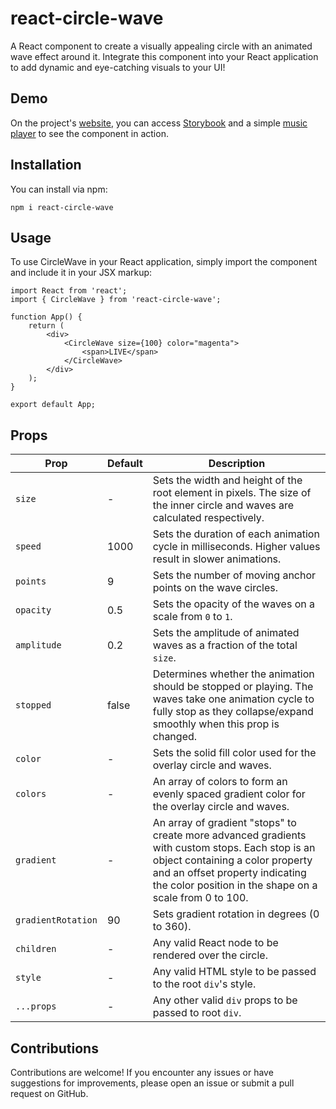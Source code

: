 # react-circle-wave

A React component to create a visually appealing circle with an animated wave effect around it. Integrate this component into your React application to add dynamic and eye-catching visuals to your UI!

## Demo

On the project's [website](https://ptvty.github.io/react-circle-wave/), you can access [Storybook](https://ptvty.github.io/react-circle-wave/storybook-static/) and a simple [music player](https://ptvty.github.io/react-circle-wave/demo-music-player/) to see the component in action.

## Installation

You can install via npm:

    npm i react-circle-wave

## Usage

To use CircleWave in your React application, simply import the component and include it in your JSX markup:

    import React from 'react';
    import { CircleWave } from 'react-circle-wave';

    function App() {
        return (
            <div>
                <CircleWave size={100} color="magenta">
                    <span>LIVE</span>
                </CircleWave>
            </div>
        );
    }

    export default App;

## Props

Prop | Default | Description
--- | --- | ---
`size`      | -     | Sets the width and height of the root element in pixels. The size of the inner circle and waves are calculated respectively.
`speed`     | 1000  | Sets the duration of each animation cycle in milliseconds. Higher values result in slower animations.
`points`    | 9     | Sets the number of moving anchor points on the wave circles.
`opacity`   | 0.5   | Sets the opacity of the waves on a scale from `0` to `1`.
`amplitude` | 0.2   | Sets the amplitude of animated waves as a fraction of the total `size`.
`stopped`   | false | Determines whether the animation should be stopped or playing. The waves take one animation cycle to fully stop as they collapse/expand smoothly when this prop is changed.
`color`     | -     | Sets the solid fill color used for the overlay circle and waves.
`colors`    | -     | An array of colors to form an evenly spaced gradient color for the overlay circle and waves.
`gradient`  | -     | An array of gradient "stops" to create more advanced gradients with custom stops. Each stop is an object containing a color property and an offset property indicating the color position in the shape on a scale from 0 to 100.
`gradientRotation`  | 90 | Sets gradient rotation in degrees (0 to 360).
`children`  | -     | Any valid React node to be rendered over the circle.
`style`     | -     | Any valid HTML style to be passed to the root `div`'s style.
`...props`  | -     | Any other valid `div` props to be passed to root `div`.


## Contributions

Contributions are welcome! If you encounter any issues or have suggestions for improvements, please open an issue or submit a pull request on GitHub.
